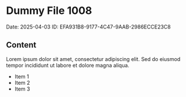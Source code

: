 # Dummy File 1008

Date: 2025-04-03
ID: EFA931B8-9177-4C47-9AAB-2986ECCE23C8

## Content

Lorem ipsum dolor sit amet, consectetur adipiscing elit.
Sed do eiusmod tempor incididunt ut labore et dolore magna aliqua.

* Item 1
* Item 2
* Item 3

